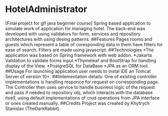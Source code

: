 # HotelAdministrator
[Final project for gfl java beginner course]
Spring based application to simulate work of application for managing hotel. The back-end was developed with using validators for form, 
services and repository architectures with using desing patterns.
##Features
Pages rooms and guests which represent a table of coresponding data in them have filters for ease of search. Filters are made using javascript.
##Technologies
*The application was based on Spring framework with web addon. 
*Jakarta Validation to validate forms input
*Thymeleaf and BootStrap for handling display of the View.
*PostgreSQL for DataBase
*JPA as an ORM tool.
##Usage
For launching application user needs to instal IDE an Tomcat Server of version 10+.
##Imlementation details:
One of existing controller implementations is handling responce for request on corresponding page. The Controller then uses
service to handle business logic of the request and pass if needed to repository obj, which interacts with the database itself,
using default implementations of crud operations from JPA interface or ones created manually.
##Credits
Project was created by Khytrych Stanislav (TheDarkRabbit).
